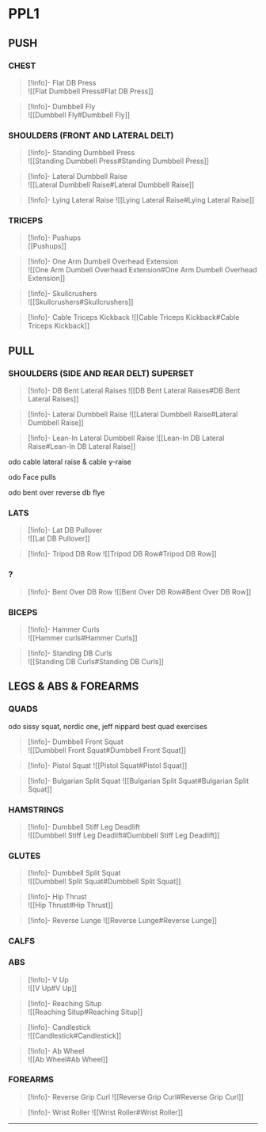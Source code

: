 # PPL1

## PUSH

### CHEST

> [!info]- Flat DB Press  
> ![[Flat Dumbbell Press#Flat DB Press]]

> [!info]- Dumbbell Fly  
> ![[Dumbbell Fly#Dumbbell Fly]]

### SHOULDERS (FRONT AND LATERAL DELT)

> [!info]- Standing Dumbbell Press  
> ![[Standing Dumbbell Press#Standing Dumbbell Press]]

> [!info]- Lateral Dumbbell Raise  
> ![[Lateral Dumbbell Raise#Lateral Dumbbell Raise]]

> [!info]- Lying Lateral Raise
> ![[Lying Lateral Raise#Lying Lateral Raise]]

### TRICEPS

> [!info]- Pushups  
> [[Pushups]]

> [!info]- One Arm Dumbell Overhead Extension  
> ![[One Arm Dumbell Overhead Extension#One Arm Dumbell Overhead Extension]]

> [!info]- Skullcrushers  
> ![[Skullcrushers#Skullcrushers]]

> [!info]- Cable Triceps Kickback
> ![[Cable Triceps Kickback#Cable Triceps Kickback]]

## PULL

### SHOULDERS (SIDE AND REAR DELT) SUPERSET 
> [!info]- DB Bent Lateral Raises
> ![[DB Bent Lateral Raises#DB Bent Lateral Raises]]

> [!info]- Lateral Dumbbell Raise
> ![[Lateral Dumbbell Raise#Lateral Dumbbell Raise]]

> [!info]- Lean-In Lateral Dumbbell Raise
> ![[Lean-In DB Lateral Raise#Lean-In DB Lateral Raise]]

odo cable lateral raise & cable y-raise

odo Face pulls

odo bent over reverse db flye
### LATS

> [!info]- Lat DB Pullover  
> ![[Lat DB Pullover]]

> [!info]- Tripod DB Row 
> ![[Tripod DB Row#Tripod DB Row]]
> 
### ?
> [!info]- Bent Over DB Row
> ![[Bent Over DB Row#Bent Over DB Row]]


### BICEPS

> [!info]- Hammer Curls  
> ![[Hammer curls#Hammer Curls]]

> [!info]- Standing DB Curls  
> ![[Standing DB Curls#Standing DB Curls]]

## LEGS & ABS & FOREARMS

### QUADS
odo sissy squat, nordic one, jeff nippard best quad exercises
> [!info]- Dumbbell Front Squat  
> ![[Dumbbell Front Squat#Dumbbell Front Squat]]

> [!info]- Pistol Squat
> ![[Pistol Squat#Pistol Squat]]

> [!info]- Bulgarian Split Squat
> ![[Bulgarian Split Squat#Bulgarian Split Squat]]
### HAMSTRINGS

> [!info]- Dumbbell Stiff Leg Deadlift  
> ![[Dumbbell Stiff Leg Deadlift#Dumbbell Stiff Leg Deadlift]]

### GLUTES

> [!info]- Dumbbell Split Squat  
> ![[Dumbbell Split Squat#Dumbbell Split Squat]]

> [!info]- Hip Thrust  
> ![[Hip Thrust#Hip Thrust]]

> [!info]- Reverse Lunge
> ![[Reverse Lunge#Reverse Lunge]]
### CALFS
<!-- No exercise tags here -->

### ABS

> [!info]- V Up  
> ![[V Up#V Up]]

> [!info]- Reaching Situp  
> ![[Reaching Situp#Reaching Situp]]

> [!info]- Candlestick  
> ![[Candlestick#Candlestick]]

> [!info]- Ab Wheel  
> ![[Ab Wheel#Ab Wheel]]


### FOREARMS

> [!info]- Reverse Grip Curl
> ![[Reverse Grip Curl#Reverse Grip Curl]]

> [!info]- Wrist Roller
> ![[Wrist Roller#Wrist Roller]]
- - - 

